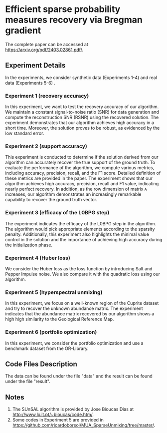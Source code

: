 # Efficient sparse probability measures recovery via Bregman gradient
The complete paper can be accessed at <https://arxiv.org/pdf/2403.02861.pdf/>. 

## Experiment Details
In the experiments, we consider synthetic data (Experiments 1-4) and real data (Experiments 5-6) . 

### Experiment 1 (recovery accuracy)
In this experiment, we want to test the recovery accuracy of our algorithm. We maintain a constant signal-to-noise ratio (SNR) for data generation and compute the reconstruction SNR (RSNR) using the recovered solution.
The experiment demonstrates that our algorithm achieves high accuracy in a short time. Moreover, the solution proves to be robust, as evidenced by the low standard error. 

### Experiment 2 (support accuracy)
This experiment is conducted to determine if the solution derived from our algorithm can accurately recover the true support of the ground truth. To evaluate the performance of the algorithm, we compute various metrics, including accuracy, precision, recall, and the F1 score. Detailed definition of these metrics are provided in the paper.
The experiment shows that our algorithm achieves high accuracy, precision, recall and F1 value, indicating nearly perfect recovery. In addition, as the row dimension of matrix `A` increases, our algorithm demonstrates an increasingly remarkable capability to recover the ground truth vector. 

### Experiment 3 (efficacy of the L0BPG step)
The experiment indicates the efficacy of the L0BPG step in the algorithm. The algorithm would pick appropriate elements according to the sparsity penalty. Additionally, this experiment also highlights the minimal value control in the solution and the importance of achieving high accuracy during the initialization phase.

### Experiment 4 (Huber loss)
We consider the Huber loss as the loss function by introducing Salt and Pepper Impulse noise. We also compare it with the quadratic loss using our algorithm.

### Experiment 5 (hyperspectral unmixing)
In this experiment, we focus on a well-known region of the Cuprite dataset and try to recover the unknown abundance matrix. The experiment indicates that the abundance matrix recovered by our algorithm shows a high high similarity to the Geological Reference Map. 

### Experiment 6 (portfolio optimization)
In this experiment, we consider the portfolio optimization and use a benchmark dataset from the OR-Library. 

## Code Files Description
The data can be found under the file "data" and the result can be found under the file "result".

## Notes
1. The SUnSAL algorithm is provided by Jose Bioucas Dias at <http://www.lx.it.pt/~bioucas/code.htm/>. 
2. Some codes in Experiment 5 are provided in <https://github.com/ricardoborsoi/MUA_SparseUnmixing/tree/master/>.

